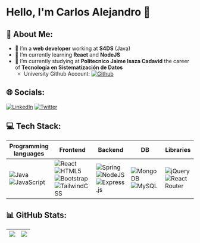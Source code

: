 # Hello, I'm Carlos Alejandro 👋

<!--
**MrMatiz2/MrMatiz2** is a ✨ _special_ ✨ repository because its `README.md` (this file) appears on your GitHub profile.

Here are some ideas to get you started:

- 🔭 I’m currently working on ...
- 🌱 I’m currently learning ...
- 👯 I’m looking to collaborate on ...
- 🤔 I’m looking for help with ...
- 💬 Ask me about ...
- 📫 How to reach me: ...
- 😄 Pronouns: ...
- ⚡ Fun fact: ...
-->

## 💫 About Me:
- 🔭 I’m a **web developer** working at **S4DS** (Java)
- 🌱 I’m currently learning **React** and **NodeJS**
- 📖 I’m currently studying at **Politecnico Jaime Isaza Cadavid** the career of **Tecnología en Sistematización de Datos**
  - University Github Account: [![Github](https://img.shields.io/badge/GitHub-100000?style=for-the-badge&logo=github&logoColor=white)](https://github.com/CarlosMatiz2) 

## 🌐 Socials:
[![LinkedIn](https://img.shields.io/badge/LinkedIn-0077B5?style=for-the-badge&logo=linkedin&logoColor=white)](https://linkedin.com/in/carlos-alejandro) 
[![Twitter](https://img.shields.io/badge/Twitter-1DA1F2?style=for-the-badge&logo=twitter&logoColor=white)](https://twitter.com/Mr_Matiz2) 

## 💻 Tech Stack:

| Programming languages | Frontend | Backend | DB | Libraries |
|---|---|---|---|---|
| ![Java](https://img.shields.io/badge/java-%23ED8B00.svg?style=for-the-badge&logo=java&logoColor=white) ![JavaScript](https://img.shields.io/badge/javascript-%23323330.svg?style=for-the-badge&logo=javascript&logoColor=%23F7DF1E) | ![React](https://img.shields.io/badge/react-%2320232a.svg?style=for-the-badge&logo=react&logoColor=%2361DAFB)![HTML5](https://img.shields.io/badge/html5-%23E34F26.svg?style=for-the-badge&logo=html5&logoColor=white) ![Bootstrap](https://img.shields.io/badge/bootstrap-%23563D7C.svg?style=for-the-badge&logo=bootstrap&logoColor=white) ![TailwindCSS](https://img.shields.io/badge/tailwindcss-%2338B2AC.svg?style=for-the-badge&logo=tailwind-css&logoColor=white) | ![Spring](https://img.shields.io/badge/spring-%236DB33F.svg?style=for-the-badge&logo=spring&logoColor=white) ![NodeJS](https://img.shields.io/badge/node.js-6DA55F?style=for-the-badge&logo=node.js&logoColor=white)  ![Express.js](https://img.shields.io/badge/express.js-%23404d59.svg?style=for-the-badge&logo=express&logoColor=%2361DAFB) | ![MongoDB](https://img.shields.io/badge/MongoDB-%234ea94b.svg?style=for-the-badge&logo=mongodb&logoColor=white)  ![MySQL](https://img.shields.io/badge/mysql-%2300f.svg?style=for-the-badge&logo=mysql&logoColor=white) | ![jQuery](https://img.shields.io/badge/jquery-%230769AD.svg?style=for-the-badge&logo=jquery&logoColor=white) ![React Router](https://img.shields.io/badge/React_Router-CA4245?style=for-the-badge&logo=react-router&logoColor=white) |

## 📊 GitHub Stats:

| ![](https://github-readme-stats.vercel.app/api/top-langs/?username=MrMatiz2&theme=react&hide_border=true&include_all_commits=false&count_private=false&layout=compact) | ![](https://github-readme-streak-stats.herokuapp.com/?user=MrMatiz2&theme=react&hide_border=true) |
|---|:---:|

<!-- Proudly created with GPRM ( https://gprm.itsvg.in ) -->
